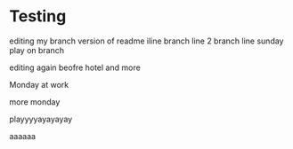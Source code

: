 
# Testing

editing my branch version of readme
iline
branch line 2
branch line
sunday play on branch

editing again beofre hotel
and more

Monday at work

more monday

playyyyayayayay


aaaaaa
